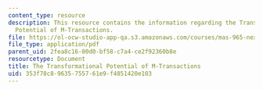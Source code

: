```yaml
---
content_type: resource
description: This resource contains the information regarding the Transformational
  Potential of M-Transactions.
file: https://ol-ocw-studio-app-qa.s3.amazonaws.com/courses/mas-965-nextlab-i-designing-mobile-technologies-for-the-next-billion-users-fall-2008/353f78c89635755761e9f4851420e103_MITMAS_965F08_Lec20_ko.pdf
file_type: application/pdf
parent_uid: 2fea8c16-00d0-bf58-c7a4-ce2f92360b8e
resourcetype: Document
title: The Transformational Potential of M-Transactions
uid: 353f78c8-9635-7557-61e9-f4851420e103
---
```

